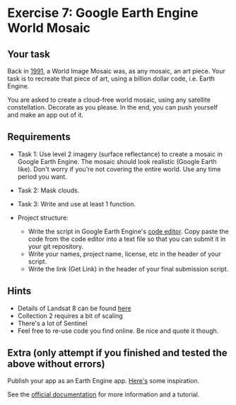 # Exercise 7: Google Earth Engine World Mosaic

## Your task
Back in [1991](https://en.wikipedia.org/wiki/The_Billion_Dollar_Code), a World Image Mosaic was, as any mosaic, an art piece. Your task is to recreate that piece of art, using a billion dollar code, i.e. Earth Engine.

You are asked to create a cloud-free world mosaic, using any satellite constellation. Decorate as you please. In the end, you can push yourself and make an app out of it.


## Requirements
- Task 1: Use level 2 imagery (surface reflectance) to create a mosaic in Google Earth Engine. The mosaic should look realistic (Google Earth like). Don't worry if you're not covering the entire world. Use any time period you want.

- Task 2: Mask clouds.

- Task 3: Write and use at least 1 function.

- Project structure:
    - Write the script in Google Earth Engine's [code editor](https://code.earthengine.google.com/). Copy paste the code from the code editor into a text file so that you can submit it in your git repository.
    - Write your names, project name, license, etc in the header of your script.
    - Write the link (Get Link) in the header of your final submission script.


## Hints
- Details of Landsat 8 can be found [here](https://d9-wret.s3.us-west-2.amazonaws.com/assets/palladium/production/s3fs-public/atoms/files/LSDS-1619_Landsat8-C2-L2-ScienceProductGuide-v2.pdf#[{"num":60,"gen":0},{"name":"XYZ"},70,142,0])
- Collection 2 requires a bit of scaling
- There's a lot of Sentinel
- Feel free to re-use code you find online. Be nice and quote it though.


## Extra (only attempt if you finished and tested the above without errors)
Publish your app as an Earth Engine app. [Here's](https://greatemerald.users.earthengine.app/view/geoscripting-ex7) some inspiration.

See the [official documentation](https://developers.google.com/earth-engine/guides/apps) for more information and a tutorial.
